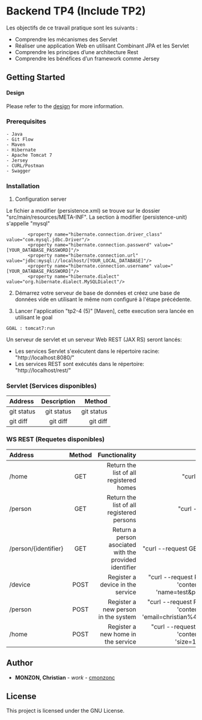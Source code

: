 # Backend TP4 (Include TP2)

Les objectifs de ce travail pratique sont les suivants :
- Comprendre les mécanismes des Servlet
- Réaliser une application  Web en utilisant Combinant JPA et les Servlet
- Comprendre les principes d’une architecture Rest
- Comprendre les bénéfices d’un framework comme Jersey

## Getting Started

#### Design
Please refer to the [design](docs/design.md) for more information.

### Prerequisites

```
- Java
- Git Flow
- Maven 
- Hibernate
- Apache Tomcat 7
- Jersey
- CURL/Postman
- Swagger

```

### Installation

1. Configuration server 

Le fichier a modifier (persistence.xml) se trouve sur le dossier "src/main/resources/META-INF". La section à modifier (persistence-unit) s'appelle "mysql"

            <property name="hibernate.connection.driver_class" value="com.mysql.jdbc.Driver"/>
            <property name="hibernate.connection.password" value="[YOUR_DATABASE_PASSWORD]"/>
            <property name="hibernate.connection.url" value="jdbc:mysql://localhost/[YOUR_LOCAL_DATABASE]"/>
            <property name="hibernate.connection.username" value="[YOUR_DATABASE_PASSWORD]"/>
            <property name="hibernate.dialect" value="org.hibernate.dialect.MySQLDialect"/>

2. Démarrez votre serveur de base de données et créez une base de données vide en utilisant le même nom configuré à l'étape précédente.

3. Lancer l'application "tp2-4 (5)" [Maven], cette execution sera lancée en utilisant le goal 

```
GOAL : tomcat7:run
```

Un serveur de servlet et un serveur Web REST (JAX RS) seront lancés:
- Les services Servlet s'exécutent dans le répertoire racine: "http://localhost:8080/"
- Les services REST sont exécutés dans le répertoire: "http://localhost/rest/"


### Servlet (Services disponibles)

| Address | Description | Method |
| :---         |     :---:      |          ---: |
| git status   | git status     | git status    |
| git diff     | git diff       | git diff      |

### WS REST (Requetes disponibles)

| Address | Method | Functionality | CURL Command  |
| :---  |  :---:  |          ---: |          ---: |
| /home | GET | Return the list of all registered homes  | "curl --request GET  --url http://localhost:8080/rest/home" |
| /person | GET   | Return the list of all registered persons | "curl --request GET --url http://localhost:8080/rest/person" | 
| /person/{identifier} | GET   | Return a person asociated with the provided identifier | "curl --request GET --url http://localhost:8080/rest/home/id/{identifier}" | 
| /device | POST   | Register a device in the service | "curl --request POST --url http://localhost:8080/rest/device --header 'content-type: application/x-www-form-urlencoded' --data 'name=test&power=300&type=electronic&unit=watt&location=living" | 
| /person | POST   | Register a new person in the system | "curl --request POST --url http://localhost:8080/rest/person --header 'content-type: application/x-www-form-urlencoded' --data 'email=christian%40asd.com&lastname=Julien&firstname=dor%C3%A9'" | 
| /home | POST  | Register a new home in the service | "curl --request POST --url http://localhost:8080/rest/home --header 'content-type: application/x-www-form-urlencoded' --data 'size=124&rooms=3&name=%22Christian'\''s%20home%22'" | 

## Author

* **MONZON, Christian** - *work* - [cmonzonc](https://github.com/cmonzonc)


## License

This project is licensed under the GNU License.
